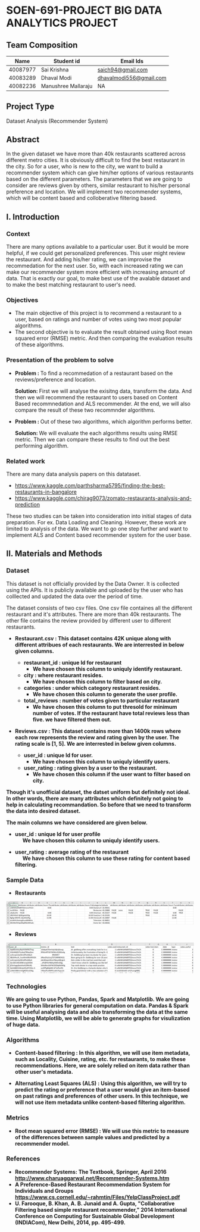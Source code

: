# SOEN-691-PROJECT BIG DATA ANALYTICS PROJECT

## Team Composition

| Name  | Student id | Email Ids |
| --- | --- | ---|
| 40087977 | Sai Krishna | saich94@gmail.com |
| 40083289 | Dhaval Modi | dhavalmodi556@gmail.com |
| 40082236 | Manushree Mallaraju | NA |

## Project Type
Dataset Analysis (Recommender System)

## Abstract
In the given dataset we have more than 40k restaurants scattered across different metro cities. It is obviously difficult to find the best restaurant in the city. So for a user, who is new to the city, we want to build a recommender system which can give him/her options of various restaurants based on the different parameters. The parameters that we are going to consider are reviews given by others, similar restaurant to his/her personal preference and location. We will implement two recommender systems, which will be content based and colloberative filtering based.

## I. Introduction
### Context

There are many options available to a particular user. But it would be more helpful, if we could get personalized preferences. This user might review the restaurant. And adding his/her rating, we can improvise the recommedation for the next user. So, with each increased rating we can make our recommender system more efficient with increasing amount of data. That is exactly our goal, to make best use of the avalable dataset and to make the best matching restaurant to user's need.

### Objectives

* The main objective of this project is to recommend a restaurant to a user, based on ratings and number of votes using two most popular algorithms.
* The second objective is to evaluate the result obtained using Root mean squared error (RMSE) metric. And then comparing the evaluation results of these algorithms.

### Presentation of the problem to solve

* <b>Problem : </b> To find a recommedation of a restaurant based on the reviews/preference and location.

  <b>Solution: </b> First we will analyse the exisitng data, transform the data. And then we will recommend the restaurant to users based on Content Based recommnedation and ALS recommender. At the end, we will also compare the result of these two recommnder algorithms.

* <b>Problem : </b> Out of these two algorithms, which algorithm performs better.
 
  <b>Solution: </b> We will evaluate the each algorithms results using RMSE metric. Then we can compare these results to find out the best performing algorithm.

### Related work 

There are many data analysis papers on this datataset. <br />
* https://www.kaggle.com/parthsharma5795/finding-the-best-restaurants-in-bangalore <br />
* https://www.kaggle.com/chirag9073/zomato-restaurants-analysis-and-prediction <br />

These two studies can be taken into consideration into initial stages of data preparation. For ex. Data Loading and Cleaning. However, these work are limited to analysis of the data. We want to go one step further and want to implement ALS and Content based recommender system for the user base.

## II. Materials and Methods

### Dataset

This dataset is not officially provided by the Data Owner. It is collected using the APIs. It is publicly available and uploaded by the user who has colllected and updated the data over the period of time. 

The dataset consists of two csv files. One csv file containes all the different restaurant and it's attributes. There are more than 40k restaurants. The other file contains the review provided by different user to different restaurants. 

* <b>Restaurant.csv <b> : This dataset contains 42K unique along with different attribues of each restaurants. We are interrested in below given columns.
  * <b>restaurant_id :</b> unique Id for restaurant <br />
    * We have chosen this column to uniquly identify restaurant.
  * <b>city :</b> where restaurant resides. <br />
    * We have chosen this column to filter based on city.
  * <b>categories :</b> under which category restaurant resides. <br />
    * We have chosen this column to generate the user profile.
  * <b>total_reviews :</b> number of votes given to particular restaurant <br />
    * We have chosen this column to put thresold for minimum number of votes. If the restaurant have total     reviews less than five. we have filtered them out. 

* <b>Reviews.csv : </b> This dataset contains more than 1400k rows where each row represents the review and rating given by the user. The rating scale is [1, 5]. We are interrested in below given columns.
  * <b>user_id :</b> unique Id for user. <br />
    * We have chosen this column to uniquly identify users.
  * <b>user_rating :</b> rating given by a user to the restaurant. <br />
    * We have chosen this column if the user want to filter based on city.




Though it's unofficial dataset, the datset uniform but definitely not ideal. In other words, there are many attributes which definitely not going to help in calculating recommandation. So before that we need to transform the data into desired dataset.

The main columns we have considered are given below.


* <b>user_id :</b> unique Id for user profile <br />
&nbsp;   &nbsp;   &nbsp; We have chosen this column to uniquly identify users.

* <b>user_rating :</b> average rating of the restaurant <br />
&nbsp;   &nbsp;   &nbsp; We have chosen this column to use these rating for content based filtering.


### Sample Data

* <b>Restaurants </b>

![](images/Sample_Data_Restaurant.PNG)

* <b>Reviews </b>

![](images/Sample_Data_Reviews.PNG)

### Technologies

We are going to use Python, Pandas, Spark and Matplotlib. We are going to use Python libraries for general computation on data. Pandas & Spark will be useful analysing data and also transforming the data at the same time. Using Matplotlib, we will be able to generate graphs for visulization of huge data.

### Algorithms

* <b>Content-based filtering :</b> In this algorithm, we will use item metadata, such as Locality, Cuisine, rating, etc. for restaurants, to make these recommendations. Here, we are solely relied on item data rather than other user's  metadata.

* <b>Alternating Least Squares (ALS) :</b>  Using this algorithm, we will try to predict the rating or preference that a user would give an item-based on past ratings and preferences of other users. In this technique, we will not use item metadata unlike content-based filtering algorithm.

### Metrics

* <b>Root mean squared error (RMSE) :</b> We will use this metric to measure of the differences between sample values and predicted by a recommender model.

### References

* Recommender Systems: The Textbook, Springer, April 2016 http://www.charuaggarwal.net/Recommender-Systems.htm
* A Preference-Based Restaurant Recommendation System for Individuals and Groups https://www.cs.cornell.edu/~rahmtin/Files/YelpClassProject.pdf
* U. Farooque, B. Khan, A. B. Junaid and A. Gupta, "Collaborative Filtering based simple restaurant recommender," 2014 International Conference on Computing for Sustainable Global Development (INDIACom), New Delhi, 2014, pp. 495-499.


